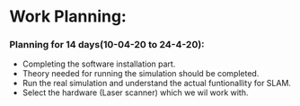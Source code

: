 # Work Planning:
### Planning for 14 days(10-04-20 to 24-4-20):
* Completing the software installation part.
* Theory needed for running the simulation should be completed.
* Run the real simulation and understand the actual funtionallity for SLAM.
* Select the hardware (Laser scanner) which we wil work with.



